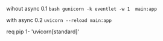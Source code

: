 wihout async 0.1
```bash gunicorn -k eventlet -w 1  main:app```

with async 0.2 
```uvicorn --reload main:app```

req pip 
1- 'uvicorn[standard]'
